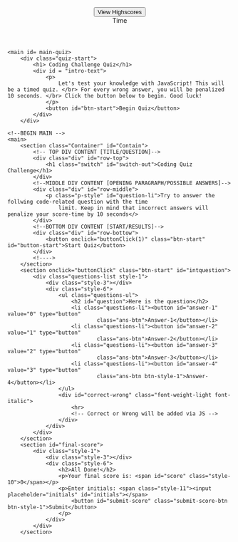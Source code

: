 
<!DOCTYPE html>
<html lang="en">
<head>
    <meta charset="UTF-8">
    <meta name="viewport" content="width=device-width, initial-scale=1.0">
    <title>Javascript Quiz</title>
    <link rel= "stylesheet" href="assets\style.css">
</head>

<body>
    <header class = "header-container">
        <div class ="header-style">
            <div class="scoring ">
                <button id = "see-scores">View Highscores</button>
            </div>
            <div class="timer">
                Time
            </div>
        </div>
    </header>

    <main id= main-quiz>
        <div class="quiz-start">
            <h1> Coding Challenge Quiz</h1>
            <div id = "intro-text">
                <p>
                    Let's test your knowledge with JavaScript! This will be a timed quiz. </br> For every wrong answer, you will be penalized 10 seconds. </br> Click the button below to begin. Good luck!
                </p>
                <button id="btn-start">Begin Quiz</button>
            </div>    
        </div>

    <!--BEGIN MAIN -->
    <main>
        <section class="Container" id="Contain">
            <!-- TOP DIV CONTENT [TITLE/QUESTION]-->
            <div class="div" id="row-top">
                <h1 class="switch" id="switch-out">Coding Quiz Challenge</h1>
            </div>
            <!--MIDDLE DIV CONTENT [OPENING PARAGRAPH/POSSIBLE ANSWERS]-->
            <div class="div" id="row-middle">
                <p class="p-style" id="question-li">Try to answer the follwing code-related question with the time
                    limit. Keep in mind that incorrect answers will penalize your score-time by 10 seconds</>
            </div>
            <!--BOTTOM DIV CONTENT [START/RESULTS]-->
            <div class="div" id="row-bottow">
                <button onclick="buttonClick(1)" class="btn-start" id="button-start">Start Quiz</button>
            </div>
            <!---->
        </section>
        <section onclick="buttonClick" class="btn-start" id="intquestion">
            <div class="questions-list style-1">
                <div class="style-3"></div>
                <div class="style-6">
                    <ul class="questions-ul">
                        <h2 id="question">Here is the question</h2>
                        <li class="questions-li"><button id="answer-1" value="0" type="button"
                                class="ans-btn">Answer-1</button></li>
                        <li class="questions-li"><button id="answer-2" value="1" type="button"
                                class="ans-btn">Answer-2</button></li>
                        <li class="questions-li"><button id="answer-3" value="2" type="button"
                                class="ans-btn">Answer-3</button></li>
                        <li class="questions-li"><button id="answer-4" value="3" type="button"
                                class="ans-btn btn-style-1">Answer-4</button></li>
                    </ul>
                    <div id="correct-wrong" class="font-weight-light font-italic">
                        <hr>
                        <!-- Correct or Wrong will be added via JS -->
                    </div>
                </div>
            </div>
        </section>
        <section id="final-score">
            <div class="style-1">
                <div class="style-3"></div>
                <div class="style-6">
                    <h2>All Done!</h2>
                    <p>Your final score is: <span id="score" class="style-10">0</span></p>
                    <p>Enter initials: <span class="style-11"><input placeholder="initials" id="initials"></span>
                        <button id="submit-score" class="submit-score-btn btn-style-1">Submit</button>
                    </p>
                </div>
            </div>
        </section>
